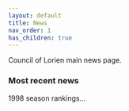 ```yaml
---
layout: default
title: News
nav_order: 1
has_children: true
---
```


Council of Lorien main news page.

### Most recent news

1998 season rankings...
